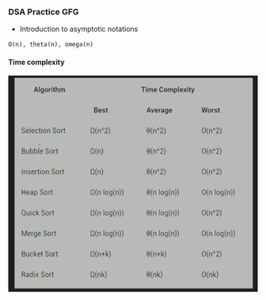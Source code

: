 ### DSA Practice GFG

- Introduction to asymptotic notations

```
O(n), theta(n), omega(n)
```

#### Time complexity

![time complexity image](./images/Screenshot%202022-05-25%20at%2012.09.00%20PM.png)
